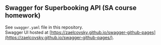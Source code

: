 ## Swagger for Superbooking API (SA course homework)  
See `swagger.yaml` file in this repository.  
Swagger UI hosted at [https://zaelcovsky.github.io/swagger-github-pages](https://zaelcovsky.github.io/swagger-github-pages/).